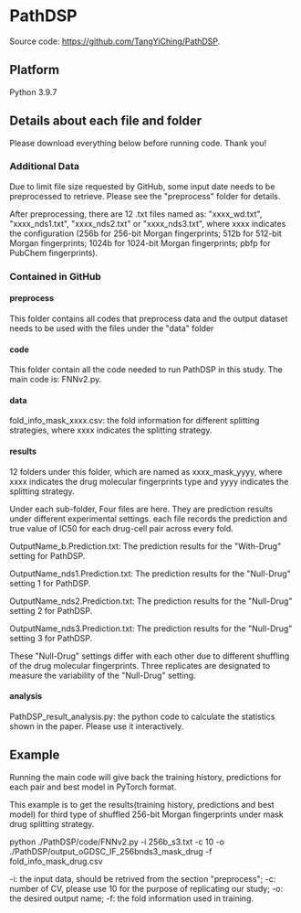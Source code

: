 # PathDSP

Source code: <https://github.com/TangYiChing/PathDSP>.

## Platform

Python 3.9.7

## Details about each file and folder
Please download everything below before running code. Thank you!
### Additional Data
Due to limit file size requested by GitHub, some input date needs to be preprocessed to retrieve. Please see the "preprocess" folder for details.

After preprocessing, there are 12 .txt files named as: "xxxx_wd.txt", "xxxx_nds1.txt", "xxxx_nds2.txt" or "xxxx_nds3.txt", where xxxx indicates the configuration (256b for 256-bit Morgan fingerprints; 512b for 512-bit Morgan fingerprints; 1024b for 1024-bit Morgan fingerprints; pbfp for PubChem fingerprints).
### Contained in GitHub

#### preprocess
This folder contains all codes that preprocess data and the output dataset needs to be used with the files under the "data" folder

#### code
This folder contain all the code needed to run PathDSP in this study. The main code is: FNNv2.py.

#### data
fold_info_mask_xxxx.csv: the fold information for different splitting strategies, where xxxx indicates the splitting strategy.
#### results
12 folders under this folder, which are named as xxxx_mask_yyyy, where xxxx indicates the drug molecular fingerprints type and yyyy indicates the splitting strategy.

Under each sub-folder, Four files are here. They are prediction results under different experimental settings. each file records the prediction and true value of IC50 for each drug-cell pair across every fold.

OutputName_b.Prediction.txt: The prediction results for the "With-Drug" setting for PathDSP.

OutputName_nds1.Prediction.txt: The prediction results for the "Null-Drug" setting 1 for PathDSP.

OutputName_nds2.Prediction.txt: The prediction results for the "Null-Drug" setting 2 for PathDSP.

OutputName_nds3.Prediction.txt: The prediction results for the "Null-Drug" setting 3 for PathDSP.

These "Null-Drug" settings differ with each other due to different shuffling of the drug molecular fingerprints. Three replicates are designated to measure the variability of the "Null-Drug" setting.

#### analysis

PathDSP_result_analysis.py: the python code to calculate the statistics shown in the paper. Please use it interactively.


## Example
Running the main code will give back the training history, predictions for each pair and best model in PyTorch format.

This example is to get the results(training history, predictions and best model) for third type of shuffled 256-bit Morgan fingerprints under mask drug splitting strategy.

python ./PathDSP/code/FNNv2.py -i 256b_s3.txt -c 10 -o ./PathDSP/output_oGDSC_IF_256bnds3_mask_drug -f fold_info_mask_drug.csv

-i: the input data, should be retrived from the section "preprocess"; -c: number of CV, please use 10 for the purpose of replicating our study; -o: the desired output name; -f: the fold information used in training.




